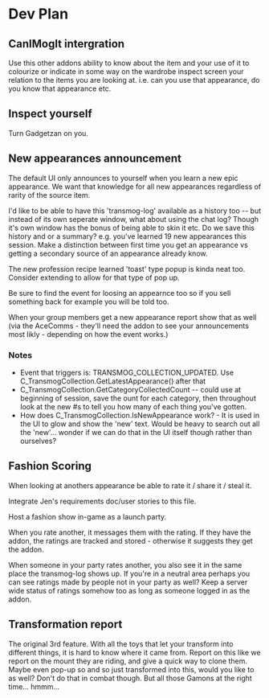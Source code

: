 # Dev Plan

## CanIMogIt intergration

Use this other addons ability to know about the item and your use of it to colourize or indicate in some way on the wardrobe inspect screen your relation to the items you are looking at.  i.e. can you use that appearance, do you know that appearance etc.

## Inspect yourself

Turn Gadgetzan on you.

## New appearances announcement

The default UI only announces to yourself when you learn a new epic appearance.  We want that knowledge for all new appearances regardless of rarity of the source item.

I'd like to be able to have this 'transmog-log' available as a history too -- but instead of its own seperate window, what about using the chat log?  Though it's own window has the bonus of being able to skin it etc.  Do we save this history and or a summary? e.g. you've learned 19 new appearances this session.  Make a distinction between first time you get an appearance vs getting a secondary source of an appearance already know.

The new profession recipe learned 'toast' type popup is kinda neat too.  Consider extending to allow for that type of pop up.

Be sure to find the event for loosing an appearnce too so if you sell something back for example you will be told too.

When your group members get a new appearance report show that as well (via the AceComms - they'll need the addon to see your announcements most likly - depending on how the event works.)

### Notes

* Event that triggers is: TRANSMOG_COLLECTION_UPDATED.  Use C_TransmogCollection.GetLatestAppearance() after that
* C_TransmogCollection.GetCategoryCollectedCount -- could use at beginning of session, save the ount for each category, then throughout look at the new #s to tell you how many of each thing you've gotten.
* How does C_TransmogCollection.IsNewAppearance work? - It is used in the UI to glow and show the 'new' text. Would be heavy to search out all the 'new'... wonder if we can do that in the UI itself though rather than ourselves?

## Fashion Scoring

When looking at anothers appearance be able to rate it / share it / steal it.

Integrate Jen's requirements doc/user stories to this file.

Host a fashion show in-game as a launch party.

When you rate another, it messages them with the rating.  If they have the addon, the ratings are tracked and stored - otherwise it suggests they get the addon.

When someone in your party rates another, you also see it in the same place the transmog-log shows up.  If you're in a neutral area perhaps you can see ratings made by people not in your party as well?  Keep a server wide status of ratings somehow too as long as someone logged in as the addon.

## Transformation report

The original 3rd feature. With all the toys that let your transform into different things, it is hard to know where it came from.  Report on this like we report on the mount they are riding, and give a quick way to clone them.  Maybe even pop-up so and so just transformed into this, would you like to as well?  Don't do that in combat though.  But all those Gamons at the right time... hmmm...